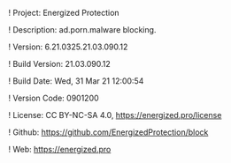 ! Project: Energized Protection

! Description: ad.porn.malware blocking.

! Version: 6.21.0325.21.03.090.12

! Build Version: 21.03.090.12

! Build Date: Wed, 31 Mar 21 12:00:54

! Version Code: 0901200

! License: CC BY-NC-SA 4.0, https://energized.pro/license

! Github: https://github.com/EnergizedProtection/block

! Web: https://energized.pro
